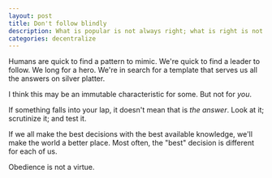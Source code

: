 ```yaml
---
layout: post
title: Don't follow blindly
description: What is popular is not always right; what is right is not always popular.
categories: decentralize
---
```


Humans are quick to find a pattern to mimic. We're quick to find a leader to follow. We long for a hero. We're in search for a template that serves us all the answers on silver platter.

I think this may be an immutable characteristic for some. But not for *you*.

If something falls into your lap, it doesn't mean that is *the answer*. Look at it; scrutinize it; and test it.

If we all make the best decisions with the best available knowledge, we'll make the world a better place. Most often, the "best" decision is different for each of us.

Obedience is not a virtue.
